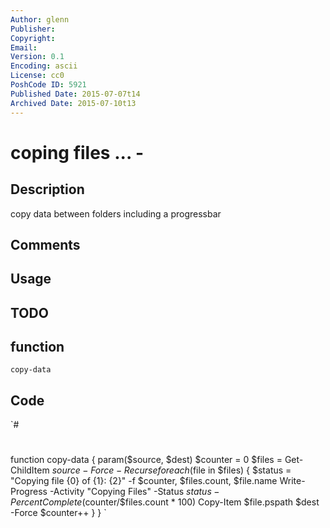 ```yaml
---
Author: glenn
Publisher: 
Copyright: 
Email: 
Version: 0.1
Encoding: ascii
License: cc0
PoshCode ID: 5921
Published Date: 2015-07-07t14
Archived Date: 2015-07-10t13
---
```


# coping files ... - 

## Description

copy data between folders including a progressbar

## Comments



## Usage



## TODO



## function

`copy-data`

## Code

`#
 #
 function copy-data {
 	param($source, $dest)
 	$counter = 0
 	$files = Get-ChildItem $source -Force -Recurse
 	foreach($file in $files)
 		{
 		$status = "Copying file {0} of {1}: {2}" -f $counter, $files.count, $file.name
 		Write-Progress -Activity "Copying Files" -Status $status -PercentComplete ($counter/$files.count * 100)
 		Copy-Item $file.pspath $dest -Force
 		$counter++
 		}
 }
`

